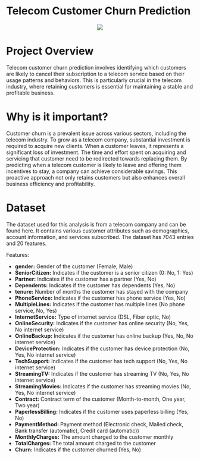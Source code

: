 # Telecom Customer Churn Prediction
<p align='center'>
<img src ='https://github.com/user-attachments/assets/9eaf652d-e1d4-4031-b1ca-2f5228cc5b10'/>
</p>

# Project Overview
Telecom customer churn prediction involves identifying which customers are likely to cancel their subscription to a telecom service based on their usage patterns and behaviors. This is particularly crucial in the telecom industry, where retaining customers is essential for maintaining a stable and profitable business.
# Why is it important?
Customer churn is a prevalent issue across various sectors, including the telecom industry. To grow as a telecom company, substantial investment is required to acquire new clients. When a customer leaves, it represents a significant loss of investment. The time and effort spent on acquiring and servicing that customer need to be redirected towards replacing them. By predicting when a telecom customer is likely to leave and offering them incentives to stay, a company can achieve considerable savings. This proactive approach not only retains customers but also enhances overall business efficiency and profitability.
# Dataset
The dataset used for this analysis is from a telecom company and can be found here. It contains various customer attributes such as demographics, account information, and services subscribed. The dataset has 7043 entries and 20 features.

Features:
* **gender:** Gender of the customer (Female, Male)
* **SeniorCitizen:** Indicates if the customer is a senior citizen (0: No, 1: Yes)
* **Partner:** Indicates if the customer has a partner (Yes, No)
* **Dependents:** Indicates if the customer has dependents (Yes, No)
* **tenure:** Number of months the customer has stayed with the company
* **PhoneService:** Indicates if the customer has phone service (Yes, No)
* **MultipleLines:** Indicates if the customer has multiple lines (No phone service, No, Yes)
* **InternetService:** Type of internet service (DSL, Fiber optic, No)
* **OnlineSecurity:** Indicates if the customer has online security (No, Yes, No internet service)
* **OnlineBackup:** Indicates if the customer has online backup (Yes, No, No internet service)
* **DeviceProtection:** Indicates if the customer has device protection (No, Yes, No internet service)
* **TechSupport:** Indicates if the customer has tech support (No, Yes, No internet service)
* **StreamingTV:** Indicates if the customer has streaming TV (No, Yes, No internet service)
* **StreamingMovies:** Indicates if the customer has streaming movies (No, Yes, No internet service)
* **Contract:** Contract term of the customer (Month-to-month, One year, Two year)
* **PaperlessBilling:** Indicates if the customer uses paperless billing (Yes, No)
* **PaymentMethod:** Payment method (Electronic check, Mailed check, Bank transfer (automatic), Credit card (automatic))
* **MonthlyCharges:** The amount charged to the customer monthly
* **TotalCharges:** The total amount charged to the customer
* **Churn:** Indicates if the customer churned (Yes, No)
